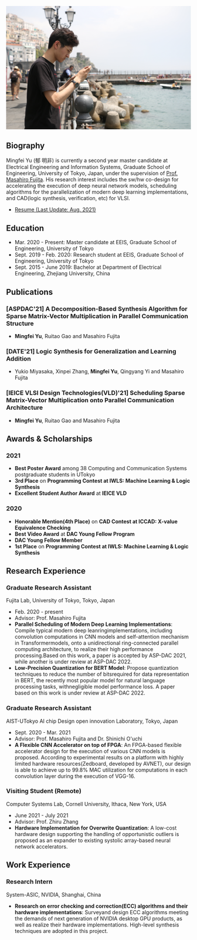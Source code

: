 <div align=center><img src="./Pics/MingfeiYu_pic.jpg" alt="MingfeiYu" title="Profile photo" width="540"/></div>
  
## Biography
Mingfei Yu (郁 明非) is currently a second year master candidate at Electrical Engineering and Information Systems, Graduate School of Engineering, University of Tokyo, Japan, under the supervision of [Prof. Masahiro Fujita](https://www.cad.t.u-tokyo.ac.jp/professor.html). His research interest includes the sw/hw co-design for accelerating the execution of deep neural network models, scheduling algorithms for the parallelization of modern deep learning implementations, and CAD(logic synthesis, verification, etc) for VLSI. 

- [Resume (Last Update: Aug. 2021)](https://drive.google.com/file/d/1T9qSalYAFf0MWmTyDRye07Wz1GNvLL6R/view?usp=sharing)

## Education 
- Mar. 2020 - Present: Master candidate at EEIS, Graduate School of Engineering, University of Tokyo
- Sept. 2019 - Feb. 2020: Research student at EEIS, Graduate School of Engineering, University of Tokyo
- Sept. 2015 - June 2019: Bachelor at Department of Electrical Engineering, Zhejiang University, China

## Publications
### [ASPDAC'21] A Decomposition-Based Synthesis Algorithm for Sparse Matrix-Vector Multiplication in Parallel Communication Structure
- __Mingfei Yu__, Ruitao Gao and Masahiro Fujita
### [DATE'21] Logic Synthesis for Generalization and Learning Addition
- Yukio Miyasaka, Xinpei Zhang, __Mingfei Yu__, Qingyang Yi and Masahiro Fujita
### [IEICE VLSI Design Technologies(VLD)'21] Scheduling Sparse Matrix-Vector Multiplication onto Parallel Communication Architecture
- __Mingfei Yu__, Ruitao Gao and Masahiro Fujita 

## Awards & Scholarships
### 2021
- **Best Poster Award** among 38 Computing and Communication Systems postgraduate students in UTokyo
- **3rd Place** on **Programming Contest at IWLS: Machine Learning & Logic Synthesis**
- **Excellent Student Author Award** at **IEICE VLD** 
### 2020
- **Honorable Mention(4th Place)** on **CAD Contest at ICCAD: X-value Equivalence Checking**
- **Best Video Award** at **DAC Young Fellow Program**
- **DAC Young Fellow Member**
- **1st Place** on **Programming Contest at IWLS: Machine Learning & Logic Synthesis**

## Research Experience
### Graduate Research Assistant
Fujita Lab, University of Tokyo, Tokyo, Japan
- Feb. 2020 - present
- Advisor: Prof. Masahiro Fujita
- **Parallel Scheduling of Modern Deep Learning Implementations**: Compile typical modern deep leanringimplementations, including convolution computations in CNN models and self-attention mechanism in Transformermodels, onto a unidirectional ring-connected parallel computing architecture, to realize their high performance processing.Based on this work, a paper is accepted by ASP-DAC 2021, while another is under review at ASP-DAC 2022. 
- **Low-Precision Quantization for BERT Model**: Propose quantization techniques to reduce the number of bitsrequired for data representation in BERT, the recently most popular model for natural language processing tasks, withnegligible model performance loss. A paper based on this work is under review at ASP-DAC 2022. 
### Graduate Research Assistant
AIST-UTokyo AI chip Design open innovation Laboratory, Tokyo, Japan
- Sept. 2020 - Mar. 2021
- Advisor: Prof. Masahiro Fujita and Dr. Shinichi O'uchi
- **A Flexible CNN Accelerator on top of FPGA**: An FPGA-based flexible accelerator design for the execution of various CNN models is proposed. According to experimental results on a platform with highly limited hardware resources(Zedboard, developed by AVNET), our design is able to achieve up to 99.8\% MAC utilization for computations in each convolution layer during the execution of VGG-16. 
### Visiting Student (Remote)
Computer Systems Lab, Cornell University, Ithaca, New York, USA
- June 2021 - July 2021
- Advisor: Prof. Zhiru Zhang
- **Hardware Implementation for Overwrite Quantization**: A low-cost hardware design supporting the handling of opportunistic outliers is proposed as an expander to existing systolic array-based neural network accelerators. 

## Work Experience
### Research Intern
System-ASIC, NVIDIA, Shanghai, China
- **Research on error checking and correction(ECC) algorithms and their hardware implementations**: Surveyand design ECC algorithms meeting the demands of next generation of NVIDIA desktop GPU products, as well as realize their hardware implementations. High-level synthesis techniques are adopted in this project.

